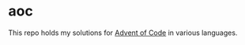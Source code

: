 # aoc

This repo holds my solutions for [Advent of Code](https://adventofcode.com/) in various languages.
